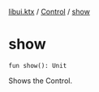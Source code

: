 [libui.ktx](../README.md) / [Control](README.md) / [show](show.md)

# show

`fun show(): Unit`

Shows the Control.

